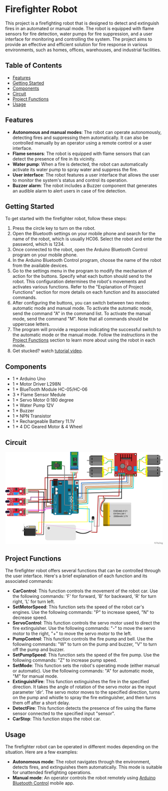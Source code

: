 # Firefighter Robot

This project is a firefighting robot that is designed to detect and extinguish fires in an automated or manual mode. The robot is equipped with flame sensors for fire detection, water pumps for fire suppression, and a user interface for monitoring and controlling the system. The project aims to provide an effective and efficient solution for fire response in various environments, such as homes, offices, warehouses, and industrial facilities.

## Table of Contents

- [Features](#features)
- [Getting Started](#getting-started)
- [Components](#components)
- [Circuit](#circuit)
- [Project Functions](#project-functions)
- [Usage](#usage)

## Features

- **Autonomous and manual modes**: The robot can operate autonomously, detecting fires and suppressing them automatically. It can also be controlled manually by an operator using a remote control or a user interface.
- **Flame sensors**: The robot is equipped with flame sensors that can detect the presence of fire in its vicinity.
- **Water pump**: When a fire is detected, the robot can automatically activate its water pump to spray water and suppress the fire.
- **User interface**: The robot features a user interface that allows the user to monitor the system's status and control its operation.
- **Buzzer alarm**: The robot includes a Buzzer component that generates an audible alarm to alert users in case of fire detection.

## Getting Started

To get started with the firefighter robot, follow these steps:

1. Press the circle key to turn on the robot.
2. Open the Bluetooth settings on your mobile phone and search for the name of the robot, which is usually HC06. Select the robot and enter the password, which is 1234.
3. Once connected to the robot, open the Arduino Bluetooth Control program on your mobile phone.
4. In the Arduino Bluetooth Control program, choose the name of the robot from the available devices.
5. Go to the settings menu in the program to modify the mechanism of action for the buttons. Specify what each button should send to the robot. This configuration determines the robot's movements and activates various functions. Refer to the "Explanation of Project Functions" section for more details on each function and its associated commands.
6. After configuring the buttons, you can switch between two modes: automatic mode and manual mode. To activate the automatic mode, send the command "A" in the command list. To activate the manual mode, send the command "M". Note that all commands should be uppercase letters.
7. The program will provide a response indicating the successful switch to the automatic mode or the manual mode. Follow the instructions in the [Project Functions](#project-functions) section to learn more about using the robot in each mode.
8. Get stucked? watch [tutorial video](https://www.youtube.com/watch?v=lhYTWBFQM98).

## Components

- 1 * Arduino Uno
- 1 * Motor Driver L298N
- 1 * BlueTooth Module HC-05/HC-06
- 3 * Flame Sensor Medule
- 1 * Servo Motor 0:180 degree
- 1 * Water Pump 12V
- 1 * Buzzer
- 1 * NPN Transistor
- 1 * Rechargeable Battery 11.1V
- 1 * 4 DC Geared Motor & 4 Wheel

## Circuit

![Circuit Diagram](Circuit.png)

## Project Functions

The firefighter robot offers several functions that can be controlled through the user interface. Here's a brief explanation of each function and its associated commands:

- **CarControl**: This function controls the movement of the robot car. Use the following commands: 'F' for forward, 'B' for backward, 'R' for turn right, 'L' for turn left.
- **SetMotorSpeed**: This function sets the speed of the robot car's engines. Use the following commands: "P" to increase speed, "N" to decrease speed.
- **ServoControl**: This function controls the servo motor used to direct the fire extinguisher. Use the following commands: "-" to move the servo motor to the right, "+" to move the servo motor to the left.
- **PumpControl**: This function controls the fire pump and bell. Use the following commands: "W" to turn on the pump and buzzer, "V" to turn off the pump and buzzer.
- **SetPumpSpeed**: This function sets the speed of the fire pump. Use the following commands: "Z" to increase pump speed.
- **SetMode**: This function sets the robot's operating mode (either manual or automatic). Use the following commands: "A" for automatic mode, "M" for manual mode.
- **ExtinguishFire**: This function extinguishes the fire in the specified direction. It takes the angle of rotation of the servo motor as the input parameter 'dir'. The servo motor moves to the specified direction, turns on the pump and whistle to spray the fire extinguisher, and then turns them off after a short delay.
- **DetectFire**: This function detects the presence of fire using the flame sensor connected to the specified input "sensor".
- **CarStop**: This function stops the robot car.

## Usage

The firefighter robot can be operated in different modes depending on the situation. Here are a few examples:

- **Autonomous mode**: The robot navigates through the environment, detects fires, and extinguishes them automatically. This mode is suitable for unattended firefighting operations.
- **Manual mode**: An operator controls the robot remotely using [Arduino Bluetooth Control](https://play.google.com/store/apps/details?id=com.broxcode.arduinobluetoothfree&hl=en) mobile app.
